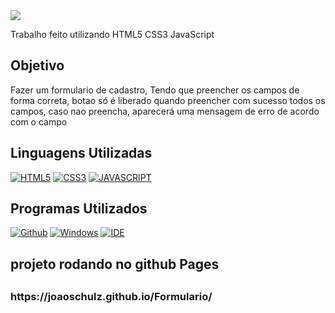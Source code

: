 <img src = "https://gist.githubusercontent.com/JoaoSchulz/672a9421bd25e0b95a4b9c97ca96ca29/raw/c2d70197aeb5b89592e7fecc46757d9403b5d570/Form.svg">
<p> Trabalho feito utilizando HTML5  CSS3 JavaScript</p>

<h2> Objetivo </h2>

<p> Fazer um formulario de cadastro, Tendo que preencher os campos de forma correta, botao só é liberado quando preencher com sucesso todos os campos, caso nao preencha, aparecerá uma mensagem de erro de acordo com o campo</p>

<h2> Linguagens Utilizadas </h2>

[![HTML5](https://img.shields.io/badge/HTML5-E34F26?style=for-the-badge&logo=html5&logoColor=white)](https://developer.mozilla.org/pt-BR/docs/Web/HTML)
[![CSS3](https://img.shields.io/badge/CSS3-1572B6?style=for-the-badge&logo=css3&logoColor=white)](https://developer.mozilla.org/pt-BR/docs/Web/CSS)
[![JAVASCRIPT](https://img.shields.io/badge/JavaScript-F7DF1E?style=for-the-badge&logo=javascript&logoColor=black)](https://developer.mozilla.org/pt-BR/docs/Web/JavaScript)

<h2> Programas Utilizados </h2>

[![Github](https://img.shields.io/badge/GitHub-100000?style=for-the-badge&logo=github&logoColor=white)](https://github.com/seu-usuario/seu-repositorio/projects/1)
[![Windows](https://img.shields.io/badge/Windows-0078D6?style=for-the-badge&logo=windows&logoColor=white)](https://www.microsoft.com/pt-br/windows/get-windows-10)
[![IDE](https://img.shields.io/badge/Visual_studio_code-0078D4?style=for-the-badge&logo=visual%20studio%20code&logoColor=white)](https://code.visualstudio.com/)

<h2> projeto rodando no github Pages <h2>
<h3> https://joaoschulz.github.io/Formulario/ <h3>
